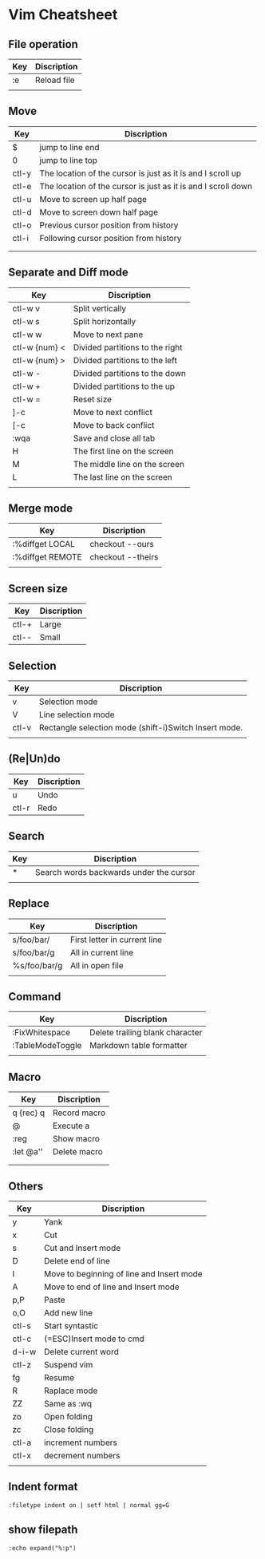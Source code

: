 # Vim Cheatsheet

## File operation
| Key | Discription |
| --- | ----------- |
| :e  | Reload file |
|     |             |

## Move
| Key   | Discription                                                   |
| ----- | ------------------------------------------------------------- |
| $     | jump to line end                                              |
| 0     | jump to line top                                              |
| ctl-y | The location of the cursor is just as it is and I scroll up   |
| ctl-e | The location of the cursor is just as it is and I scroll down |
| ctl-u | Move to screen up half page                                   |
| ctl-d | Move to screen down half page                                 |
| ctl-o | Previous cursor position from history                         |
| ctl-i | Following cursor position from history                        |
|       |                                                               |
|       |                                                               |

## Separate and Diff mode
| Key           | Discription                        |
| ------------- | ---------------------------------- |
| ctl-w v       | Split vertically                   |
| ctl-w s       | Split horizontally                 |
| ctl-w w       | Move to next pane                  |
| ctl-w {num} < | Divided partitions to the right    |
| ctl-w {num} > | Divided partitions to the left     |
| ctl-w -       | Divided partitions to the down     |
| ctl-w +       | Divided partitions to the up       |
| ctl-w =       | Reset size                         |
| ]-c           | Move to next conflict              |
| [-c           | Move to back conflict              |
| :wqa          | Save and close all tab             |
| H             | The first line on the screen       |
| M             | The middle line on the screen      |
| L             | The last line on the screen        |
|               |                                    |

## Merge mode
| Key              | Discription                        |
| ---------------- | ---------------------------------- |
| :%diffget LOCAL  | checkout --ours                    |
| :%diffget REMOTE | checkout --theirs                  |
|                  |                                    |

## Screen size
|  Key  | Discription |
| ----- | ----------- |
| ctl-+ | Large       |
| ctl-- | Small       |

## Selection
| Key   | Discription                                              |
| ----- | -------------------------------------------------------- |
| v     | Selection mode                                           |
| V     | Line selection mode                                      |
| ctl-v | Rectangle selection mode (shift-i)Switch Insert mode.    |
|       |                                                          |

## (Re\|Un)do
| Key   | Discription |
| ----- | ----------- |
| u     | Undo        |
| ctl-r | Redo        |

## Search
|  Key   | Discription                             |
| ------ | --------------------------------------- |
| *      | Search words backwards under the cursor |
|        |                                         |

## Replace
| Key          | Discription                   |
| ------------ | ----------------------------- |
| s/foo/bar/   | First letter in current line  |
| s/foo/bar/g  | All in current line           |
| %s/foo/bar/g | All in open file              |
|              |                               |

## Command
| Key              | Discription                     |
| --------------   | ------------------------------- |
| :FixWhitespace   | Delete trailing blank character |
| :TableModeToggle | Markdown table formatter        |
|                  |                                 |

## Macro
| Key               | Discription  |
| ----------------- | ------------ |
| q<letter> {rec} q | Record macro |
| @<letter>         | Execute a    |
| :reg              | Show macro   |
| :let @a<letter>'' | Delete macro |
|                   |              |
|                   |              |

## Others
| Key     | Discription                               |
| ------- | ----------------------------------------- |
| y       | Yank                                      |
| x       | Cut                                       |
| s       | Cut and Insert mode                       |
| D       | Delete end of line                        |
| I       | Move to beginning of line and Insert mode |
| A       | Move to end of line and Insert mode       |
| p,P     | Paste                                     |
| o,O     | Add new line                              |
| ctl-s   | Start syntastic                           |
| ctl-c   | (=ESC)Insert mode to cmd                  |
| d-i-w   | Delete current word                       |
| ctl-z   | Suspend vim                               |
| fg      | Resume                                    |
| R       | Raplace mode                              |
| ZZ      | Same as :wq                               |
| zo      | Open folding                              |
| zc      | Close folding                             |
| ctl-a   | increment numbers                         |
| ctl-x   | decrement numbers                         |
|         |                                           |

## Indent format
`:filetype indent on | setf html | normal gg=G`
## show filepath
`:echo expand("%:p")`

